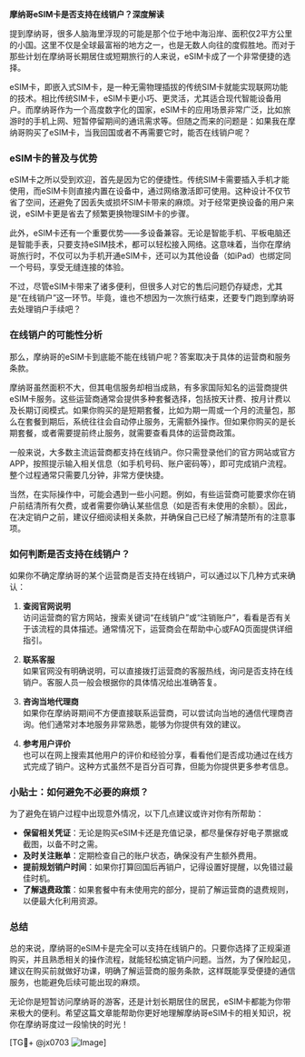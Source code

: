 **摩纳哥eSIM卡是否支持在线销户？深度解读**

提到摩纳哥，很多人脑海里浮现的可能是那个位于地中海沿岸、面积仅2平方公里的小国。这里不仅是全球最富裕的地方之一，也是无数人向往的度假胜地。而对于那些计划在摩纳哥长期居住或短期旅行的人来说，eSIM卡成了一个非常便捷的选择。

eSIM卡，即嵌入式SIM卡，是一种无需物理插拔的传统SIM卡就能实现联网功能的技术。相比传统SIM卡，eSIM卡更小巧、更灵活，尤其适合现代智能设备用户。而摩纳哥作为一个高度数字化的国家，eSIM卡的应用场景非常广泛，比如旅游时的手机上网、短暂停留期间的通讯需求等。但随之而来的问题是：如果我在摩纳哥购买了eSIM卡，当我回国或者不再需要它时，能否在线销户呢？

### eSIM卡的普及与优势

eSIM卡之所以受到欢迎，首先是因为它的便捷性。传统SIM卡需要插入手机才能使用，而eSIM卡则直接内置在设备中，通过网络激活即可使用。这种设计不仅节省了空间，还避免了因丢失或损坏SIM卡带来的麻烦。对于经常更换设备的用户来说，eSIM卡更是省去了频繁更换物理SIM卡的步骤。

此外，eSIM卡还有一个重要优势——多设备兼容。无论是智能手机、平板电脑还是智能手表，只要支持eSIM技术，都可以轻松接入网络。这意味着，当你在摩纳哥旅行时，不仅可以为手机开通eSIM卡，还可以为其他设备（如iPad）也绑定同一个号码，享受无缝连接的体验。

不过，尽管eSIM卡带来了诸多便利，但很多人对它的售后问题仍存疑虑，尤其是“在线销户”这一环节。毕竟，谁也不想因为一次旅行结束，还要专门跑到摩纳哥去处理销户手续吧？

### 在线销户的可能性分析

那么，摩纳哥的eSIM卡到底能不能在线销户呢？答案取决于具体的运营商和服务条款。

摩纳哥虽然面积不大，但其电信服务却相当成熟，有多家国际知名的运营商提供eSIM卡服务。这些运营商通常会提供多种套餐选择，包括按天计费、按月计费以及长期订阅模式。如果你购买的是短期套餐，比如为期一周或一个月的流量包，那么在套餐到期后，系统往往会自动停止服务，无需额外操作。但如果你购买的是长期套餐，或者需要提前终止服务，就需要查看具体的运营商政策。

一般来说，大多数主流运营商都支持在线销户。你只需登录他们的官方网站或官方APP，按照提示输入相关信息（如手机号码、账户密码等），即可完成销户流程。整个过程通常只需要几分钟，非常方便快捷。

当然，在实际操作中，可能会遇到一些小问题。例如，有些运营商可能要求你在销户前结清所有欠费，或者需要你确认某些信息（如是否有未使用的余额）。因此，在决定销户之前，建议仔细阅读相关条款，并确保自己已经了解清楚所有的注意事项。

### 如何判断是否支持在线销户？

如果你不确定摩纳哥的某个运营商是否支持在线销户，可以通过以下几种方式来确认：

1. **查阅官网说明**  
   访问运营商的官方网站，搜索关键词“在线销户”或“注销账户”，看看是否有关于该流程的具体描述。通常情况下，运营商会在帮助中心或FAQ页面提供详细指引。

2. **联系客服**  
   如果官网没有明确说明，可以直接拨打运营商的客服热线，询问是否支持在线销户。客服人员一般会根据你的具体情况给出准确答复。

3. **咨询当地代理商**  
   如果你在摩纳哥期间不方便直接联系运营商，可以尝试向当地的通信代理商咨询。他们通常对本地服务非常熟悉，能够为你提供有效的建议。

4. **参考用户评价**  
   也可以在网上搜索其他用户的评价和经验分享，看看他们是否成功通过在线方式完成了销户。这种方式虽然不是百分百可靠，但能为你提供更多参考信息。

### 小贴士：如何避免不必要的麻烦？

为了避免在销户过程中出现意外情况，以下几点建议或许对你有所帮助：

- **保留相关凭证**：无论是购买eSIM卡还是充值记录，都尽量保存好电子票据或截图，以备不时之需。
- **及时关注账单**：定期检查自己的账户状态，确保没有产生额外费用。
- **提前规划销户时间**：如果你打算回国后再销户，记得设置好提醒，以免错过最佳时机。
- **了解退费政策**：如果套餐中有未使用完的部分，提前了解运营商的退费规则，以便最大化利用资源。

### 总结

总的来说，摩纳哥的eSIM卡是完全可以支持在线销户的。只要你选择了正规渠道购买，并且熟悉相关的操作流程，就能轻松搞定销户问题。当然，为了保险起见，建议在购买前就做好功课，明确了解运营商的服务条款，这样既能享受便捷的通信服务，也能避免后续可能出现的麻烦。

无论你是短暂访问摩纳哥的游客，还是计划长期居住的居民，eSIM卡都能为你带来极大的便利。希望这篇文章能帮助你更好地理解摩纳哥eSIM卡的相关知识，祝你在摩纳哥度过一段愉快的时光！

[TG💪+ @jx0703 ![Image](https://github.com/user-attachments/assets/dbca1d08-cadb-493c-b0ec-ad6f7a83f270)]